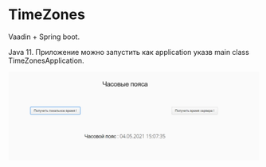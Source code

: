 # TimeZones

Vaadin + Spring boot.

Java 11.
Приложение можно запустить как application указв main class TimeZonesApplication.

![Screenshot](src/main/resources/image/LocalDateTime.PNG)

